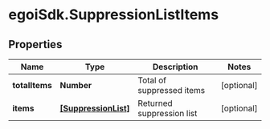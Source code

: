 # egoiSdk.SuppressionListItems

## Properties
Name | Type | Description | Notes
------------ | ------------- | ------------- | -------------
**totalItems** | **Number** | Total of suppressed items | [optional] 
**items** | [**[SuppressionList]**](SuppressionList.md) | Returned suppression list | [optional] 


